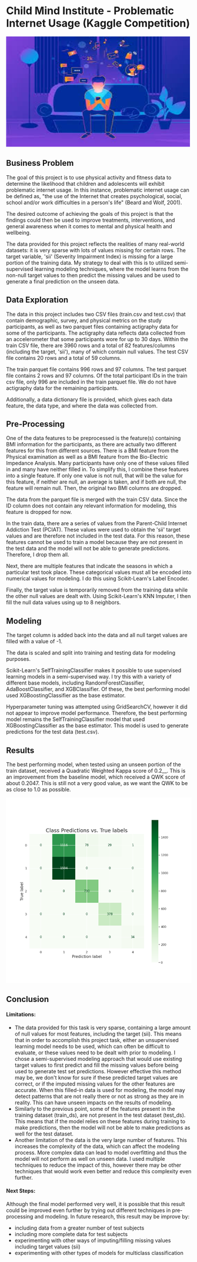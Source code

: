 # Child Mind Institute - Problematic Internet Usage (Kaggle Competition)

<img src="/Images/internet_use.jpeg" alt="Internet use image" height='300' width='500'/>


## Business Problem

The goal of this project is to use physical activity and fitness data to determine the likelihood that children and adolescents will exhibit problematic internet usage.
In this instance, problematic internet usage can be defined as, "the use of the Internet that creates psychological, social, school and/or work difficulties in a person's life" (Beard and Wolf, 2001).
<!-- (https://www.sciencedirect.com/science/article/abs/pii/S0165178119320098#:~:text=Problematic%20Internet%20use%20(PIU)%20is,Beard%20and%20Wolf%2C%202001).) -->


The desired outcome of achieving the goals of this project is that the findings could then be used to improve treatments, interventions, and general awareness when it comes to mental and physical health and wellbeing.

The data provided for this project reflects the realities of many real-world datasets: it is very sparse with lots of values missing for certain rows.
The target variable, 'sii' (Severity Impairment Index) is missing for a large portion of the training data.
My strategy to deal with this is to utilized semi-supervised learning modeling techniques, where the model learns from the non-null target values to then predict the missing values and be used to generate a final prediction on the unseen data.

## Data Exploration

The data in this project includes two CSV files (train.csv and test.csv) that contain demographic, survey, and physical metrics on the study participants, as well as two parquet files containing actigraphy data for some of the participants. The actigraphy data reflects data collected from an accelerometer that some participants wore for up to 30 days.
Within the train CSV file, there are 3960 rows and a total of 82 features/columns (including the target, 'sii'), many of which contain null values. The test CSV file contains 20 rows and a total of 59 columns.

The train parquet file contains 996 rows and 97 columns. The test parquet file contains 2 rows and 97 columns.
Of the total participant IDs in the train csv file, only 996 are included in the train parquet file. We do not have actigraphy data for the remaining participants.

Additionally, a data dictionary file is provided, which gives each data feature, the data type, and where the data was collected from.

## Pre-Processing

One of the data features to be preprocessed is the feature(s) containing BMI information for the participants, as there are actually two different features for this from different sources. There is a BMI feature from the Physical examination as well as a BMI feature from the Bio-Electric Impedance Analysis. Many participants have only one of these values filled in and many have neither filled in.
To simplify this, I combine these features into a single feature. If only one value is not null, that will be the value for this feature, if neither are null, an average is taken, and if both are null, the feature will remain null. Then, the original two BMI columns are dropped.

The data from the parquet file is merged with the train CSV data. Since the ID column does not contain any relevant information for modeling, this feature is dropped for now.

In the train data, there are a series of values from the Parent-Child Internet Addiction Test (PCIAT). These values were used to obtain the 'sii' target values and are therefore not included in the test data. For this reason, these features cannot be used to train a model because they are not present in the test data and the model will not be able to generate predictions. Therefore, I drop them all.

Next, there are multiple features that indicate the seasons in which a particular test took place. These categorical values must all be encoded into numerical values for modeling. I do this using Scikit-Learn's Label Encoder.

Finally, the target value is temporarily removed from the training data while the other null values are dealt with. Using Scikit-Learn's KNN Imputer, I then fill the null data values using up to 8 neighbors. 

## Modeling

The target column is added back into the data and all null target values are filled with a value of -1.

The data is scaled and split into training and testing data for modeling purposes.

Scikit-Learn's SelfTrainingClassifier makes it possible to use supervised learning models in a semi-supervised way. I try this with a variety of different base models, including RandomForestClassifier, AdaBoostClassifier, and XGBClassifier.
Of these, the best performing model used XGBoostingClassifier as the base estimator.
 
Hyperparameter tuning was attempted using GridSearchCV, however it did not appear to improve model performance. Therefore, the best performing model remains the SelfTrainingClassifier model that used XGBoostingClassifier as the base estimator. 
This model is used to generate predictions for the test data (test.csv).

## Results

The best performing model, when tested using an unseen portion of the train dataset, received a Quadratic Weighted Kappa score of 0.2__. 
This is an improvement from the baseline model, which received a QWK score of about 0.2047. 
This is still not a very good value, as we want the QWK to be as close to 1.0 as possible.

![Confusion Matrix](Images/conf_matrix.png "conf_matrix.png")
<!-- <img src="/Images/conf_matrix.png" alt="Internet use image" height='300' width='500'/> -->

## Conclusion

#### Limitations:
- The data provided for this task is very sparse, containing a large amount of null values for most features, including the target (sii). This means that in order to accomplish this project task, either an unsupervised learning model needs to be used, which can often be difficult to evaluate, or these values need to be dealt with prior to modeling. I chose a semi-supervised modeling approach that would use existing target values to first predict and fill the missing values before being used to generate test set predictions. However effective this method may be, we don't know for sure if these predicted target values are correct, or if the imputed missing values for the other features are accurate. When this filled-in data is used for modeling, the model may detect patterns that are not really there or not as strong as they are in reality. This can have unseen impacts on the results of modeling.
- Similarly to the previous point, some of the features present in the training dataset (train_ds), are not present in the test dataset (test_ds). This means that if the model relies on these features during training to make predictions, then the model will not be able to make predictions as well for the test dataset. 
- Another limitation of the data is the very large number of features. This increases the complexity of the data, which can affect the modeling process. More complex data can lead to model overfitting and thus the model will not perform as well on unseen data. I used multiple techniques to reduce the impact of this, however there may be other techniques that would work even better and reduce this complexity even further.

#### Next Steps:
Although the final model performed very well, it is possible that this result could be improved even further by trying out different techniques in pre-processing and modeling. In future research, this result may be improve by:
- including data from a greater number of test subjects
- including more complete data for test subjects
- experimenting with other ways of imputing/filling missing values including target values (sii)
- experimenting with other types of models for multiclass classification

